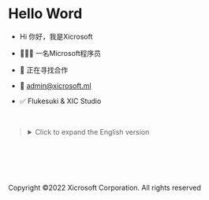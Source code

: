 # Hello Word

- Hi 你好，我是Xicrosoft

- 👨🏻‍💻 一名Microsoft程序员
- 🤝 正在寻找合作
- 📧 admin@xicrosoft.ml
- ✅ Flukesuki & XIC Studio

<br/>

><details> <summary>Click to expand the English version</summary>
>
>- Hi, I’m Xicrosoft
>
>- 👨🏻‍💻 a Xicrosoft programmer
>- 🤝 Looking for cooperation
>- 📧 admin@xicrosoft.ml
>- ✅ Flukesuki & XIC Studio
>
<br/>
<br/>
<br/>
<br/>

Copyright ©2022 Xicrosoft Corporation. All rights reserved
